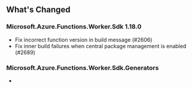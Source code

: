 ## What's Changed

<!-- Please add your release notes in the following format:
- My change description (#PR/#issue)
-->

### Microsoft.Azure.Functions.Worker.Sdk 1.18.0

- Fix incorrect function version in build message (#2606)
- Fix inner build failures when central package management is enabled (#2689)

### Microsoft.Azure.Functions.Worker.Sdk.Generators <version>

- <entry>
